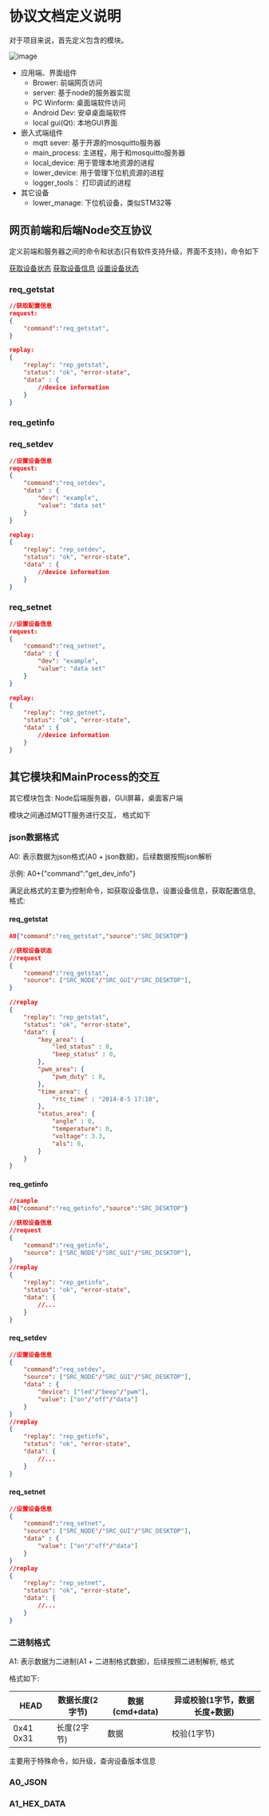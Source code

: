 # 协议文档定义说明

对于项目来说，首先定义包含的模块。

![image](image/mainFrame.png)

- 应用端、界面组件
  - Brower: 前端网页访问
  - server: 基于node的服务器实现
  - PC Winform: 桌面端软件访问
  - Android Dev: 安卓桌面端软件
  - local gui(Qt): 本地GUI界面
- 嵌入式端组件
  - mqtt sever: 基于开源的mosquitto服务器
  - main_process: 主进程，用于和mosquitto服务器
  - local_device: 用于管理本地资源的进程
  - lower_device: 用于管理下位机资源的进程
  - logger_tools： 打印调试的进程
- 其它设备
  - lower_manage: 下位机设备，类似STM32等

## 网页前端和后端Node交互协议

定义前端和服务器之间的命令和状态(只有软件支持升级，界面不支持)，命令如下

[获取设备状态](#req_getstat)
[获取设备信息](#req_getinfo)
[设置设备状态](#req_setdev)

### req_getstat

```json
//获取配置信息
request:
{
    "command":"req_getstat",
}

replay:
{
    "replay": "rep_getstat",
    "status": "ok", "error-state",
    "data" : {
        //device information
    }
}
```

### req_getinfo

### req_setdev

```json
//设置设备信息
request:
{
    "command":"req_setdev",
    "data" : {
        "dev": "example",
        "value": "data set" 
    }
}

replay:
{
    "replay": "rep_setdev",
    "status": "ok", "error-state",
    "data" : {
        //device information
    }
}
```

### req_setnet

```json
//设置设备信息
request:
{
    "command":"req_setnet",
    "data" : {
        "dev": "example",
        "value": "data set" 
    }
}

replay:
{
    "replay": "rep_getnet",
    "status": "ok", "error-state",
    "data" : {
        //device information
    }
}
```

## 其它模块和MainProcess的交互

其它模块包含: Node后端服务器，GUI屏幕，桌面客户端

模块之间通过MQTT服务进行交互， 格式如下


### json数据格式

A0: 表示数据为json格式(A0 + json数据)，后续数据按照json解析

示例: A0+{"command":"get_dev_info"}

满足此格式的主要为控制命令，如获取设备信息，设置设备信息，获取配置信息, 格式:

#### req_getstat

```json
A0{"command":"req_getstat","source":"SRC_DESKTOP"}

//获取设备状态
//request
{
    "command":"req_getstat",
    "source": ["SRC_NODE"/"SRC_GUI"/"SRC_DESKTOP"],
}

//replay
{
    "replay": "rep_getstat",
    "status": "ok", "error-state",
    "data": {
        "key_area": {
            "led_status" : 0,
            "beep_status" : 0,
        },
        "pwm_area": {
            "pwm_duty" : 0,
        },
        "time_area": {
            "rtc_time" : "2014-8-5 17:10",
        },
        "status_area": {
            "angle" : 0,
            "temperature": 0,
            "voltage": 3.3,
            "als": 0,
        }
    }
}
```

#### req_getinfo

```json
//sample
A0{"command":"req_getinfo","source":"SRC_DESKTOP"}

//获取设备信息
//request
{
    "command":"req_getinfo",
    "source": ["SRC_NODE"/"SRC_GUI"/"SRC_DESKTOP"],   
}
//replay
{
    "replay": "rep_getinfo",
    "status": "ok", "error-state",
    "data": {
        //...
    }
}
```

#### req_setdev

```json
//设置设备信息
{
    "command":"req_setdev",
    "source": ["SRC_NODE"/"SRC_GUI"/"SRC_DESKTOP"],
    "data" : {
        "device": ["led"/"beep"/"pwm"],
        "value": ["on"/"off"/"data"]
    }
}
//replay
{
    "replay": "rep_getinfo",
    "status": "ok", "error-state",
    "data": {
        //...
    }
}
```

#### req_setnet

```json
//设置设备信息
{
    "command":"req_setnet",
    "source": ["SRC_NODE"/"SRC_GUI"/"SRC_DESKTOP"],
    "data" : {
        "value": ["on"/"off"/"data"]
    }
}
//replay
{
    "replay": "rep_setnet",
    "status": "ok", "error-state",
    "data": {
        //...
    }
}
```

### 二进制格式

A1: 表示数据为二进制(A1 + 二进制格式数据)，后续按照二进制解析, 格式

格式如下:

| HEAD | 数据长度(2字节) | 数据(cmd+data) | 异或校验(1字节，数据长度+数据) | 
| --- | --- | --- | --- |
| 0x41 0x31 | 长度(2字节) | 数据 | 校验(1字节) |

主要用于特殊命令，如升级，查询设备版本信息

### A0_JSON

### A1_HEX_DATA